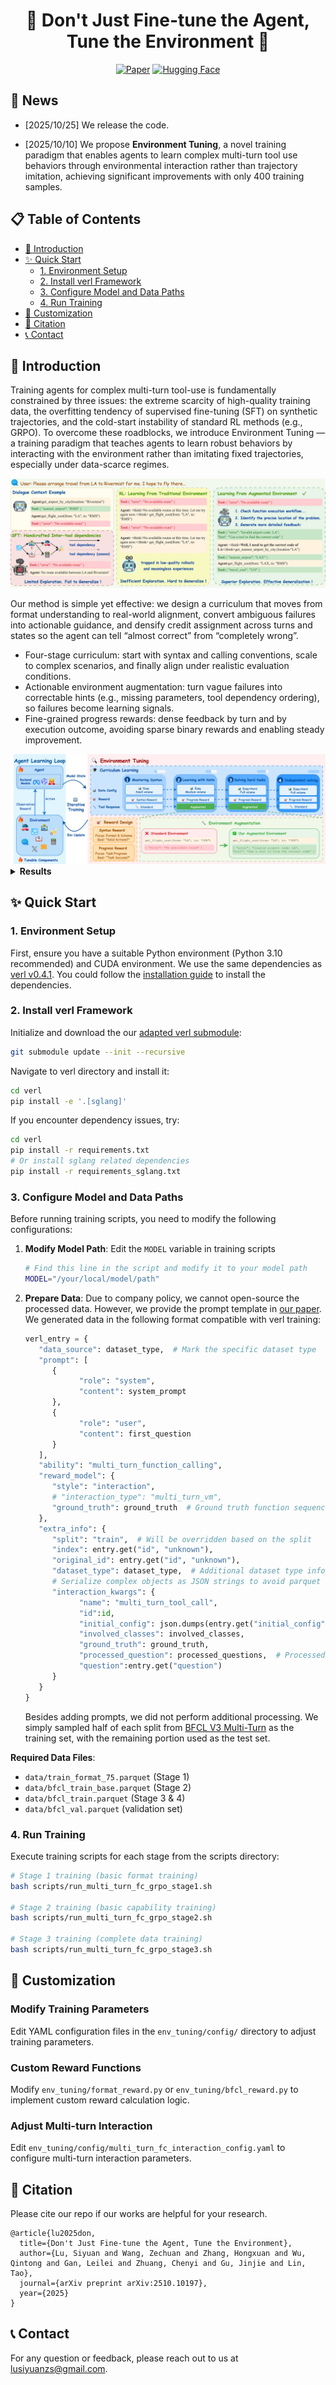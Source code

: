 <div align="center">

# 🚀 Don't Just Fine-tune the Agent, <br> Tune the Environment 🌱

[![Paper](https://img.shields.io/badge/paper-A42C25?style=for-the-badge&logo=arxiv&logoColor=white)](https://arxiv.org/abs/2510.10197)
[![Hugging Face](https://img.shields.io/badge/Paper-white?style=for-the-badge&logo=huggingface&logoColor=FFD21E)](https://huggingface.co/papers/2510.10197)

</div>

## 🎉 News

* [2025/10/25] We release the code.

* [2025/10/10] We propose **Environment Tuning**, a novel training paradigm that enables agents to learn complex multi-turn tool use behaviors through environmental interaction rather than trajectory imitation, achieving significant improvements with only 400 training samples.

## 📋 Table of Contents

- [📖 Introduction](#-introduction)
- [✨ Quick Start](#-quick-start)
  - [1. Environment Setup](#1-environment-setup)
  - [2. Install verl Framework](#2-install-verl-framework)
  - [3. Configure Model and Data Paths](#3-configure-model-and-data-paths)
  - [4. Run Training](#4-run-training)
- [🔧 Customization](#-customization)
- [📜 Citation](#-citation)
- [📞 Contact](#-contact)

## 📖 Introduction

Training agents for complex multi-turn tool-use is fundamentally constrained by three issues: the extreme scarcity of high-quality training data, the overfitting tendency of supervised fine-tuning (SFT) on synthetic trajectories, and the cold-start instability of standard RL methods (e.g., GRPO). To overcome these roadblocks, we introduce Environment Tuning — a training paradigm that teaches agents to learn robust behaviors by interacting with the environment rather than imitating fixed trajectories, especially under data-scarce regimes.

<div align="center">
  <img src="./assets/introduction.png" alt="Challenges and motivation">
  
</div>

Our method is simple yet effective: we design a curriculum that moves from format understanding to real-world alignment, convert ambiguous failures into actionable guidance, and densify credit assignment across turns and states so the agent can tell “almost correct” from “completely wrong”.

- Four-stage curriculum: start with syntax and calling conventions, scale to complex scenarios, and finally align under realistic evaluation conditions.
- Actionable environment augmentation: turn vague failures into correctable hints (e.g., missing parameters, tool dependency ordering), so failures become learning signals.
- Fine-grained progress rewards: dense feedback by turn and by execution outcome, avoiding sparse binary rewards and enabling steady improvement.

<div align="center">
  <img src="./assets/pipeline.png" alt="Four-stage curriculum with actionable augmentation and progress rewards">
  
</div>

<details>
<summary><b>Results</b></summary>

With only 400 training instances, Environment Tuning delivers significant gains on BFCL V3. For example, Qwen2.5-7B improves from 7.0% to 36.9%, and watt-tool-8B from 35.7% to 54.3%.

<div align="center">
  <img src="./assets/main_results.png" alt="Main results on BFCL V3">
  
</div>

Beyond in-distribution settings, Environment Tuning generalizes robustly to out-of-distribution tasks (e.g., BFCL V4, ACEBench). Notably, Llama-3.1-8B on Web Search improves from 1.0% to 15.0%. We also observe that even models previously overfitted by SFT can regain practical robustness on OOD tasks after training with our method.

<div align="center">
  <img src="./assets/OOD_results.png" alt="OOD generalization on BFCL V4 and ACEBench">
  
</div>

Ablations confirm the necessity of both actionable augmentation and fine-grained progress rewards — removing either makes hard splits dramatically harder to improve.

<div align="center">
  <img src="./assets/ablation_results.png" alt="Ablation results">
  
</div>

We also observe that removing the multi-stage curriculum (i.e., training with a single-stage RL pipeline) leads to unstable training, frequent collapses, and only limited gains compared to our curriculum design.

<div align="center">
  <img src="./assets/single_stage_stage.png" alt="Single-stage RL ablation">
  
</div>

</details>

## ✨ Quick Start

### 1. Environment Setup

First, ensure you have a suitable Python environment (Python 3.10 recommended) and CUDA environment. We use the same dependencies as [verl v0.4.1](https://github.com/volcengine/verl/tree/v0.4.1). You could follow the [installation guide](https://verl.readthedocs.io/en/v0.4.1/start/install.html) to install the dependencies.

### 2. Install verl Framework

Initialize and download the our [adapted verl submodule](https://github.com/ZechuanWang/verl):

```bash
git submodule update --init --recursive
```

Navigate to verl directory and install it:

```bash
cd verl
pip install -e '.[sglang]'
```

If you encounter dependency issues, try:
```bash
cd verl
pip install -r requirements.txt
# Or install sglang related dependencies
pip install -r requirements_sglang.txt
```

### 3. Configure Model and Data Paths

Before running training scripts, you need to modify the following configurations:

1. **Modify Model Path**: Edit the `MODEL` variable in training scripts
   ```bash
   # Find this line in the script and modify it to your model path
   MODEL="/your/local/model/path"
   ```

2. **Prepare Data**: Due to company policy, we cannot open-source the processed data. However, we provide the prompt template in [our paper](https://arxiv.org/abs/2510.10197). We generated data in the following format compatible with verl training:

   ```python
   verl_entry = {
      "data_source": dataset_type,  # Mark the specific dataset type
      "prompt": [
         {
               "role": "system",
               "content": system_prompt
         },
         {
               "role": "user", 
               "content": first_question
         }
      ],
      "ability": "multi_turn_function_calling",
      "reward_model": {
         "style": "interaction", 
         # "interaction_type": "multi_turn_vm",
         "ground_truth": ground_truth  # Ground truth function sequence
      },
      "extra_info": {
         "split": "train",  # Will be overridden based on the split
         "index": entry.get("id", "unknown"),
         "original_id": entry.get("id", "unknown"),
         "dataset_type": dataset_type,  # Additional dataset type info
         # Serialize complex objects as JSON strings to avoid parquet issues
         "interaction_kwargs": {
               "name": "multi_turn_tool_call",
               "id":id,
               "initial_config": json.dumps(entry.get("initial_config", {}),ensure_ascii=False),
               "involved_classes": involved_classes,
               "ground_truth": ground_truth,
               "processed_question": processed_questions,  # Processed question turns with missed function prompts
               "question":entry.get("question")
         }
      }
   }
   ```

   Besides adding prompts, we did not perform additional processing. We simply sampled half of each split from [BFCL V3 Multi-Turn](https://github.com/ShishirPatil/gorilla/tree/main/berkeley-function-call-leaderboard/bfcl_eval/data) as the training set, with the remaining portion used as the test set.

**Required Data Files**:
   - `data/train_format_75.parquet` (Stage 1)
   - `data/bfcl_train_base.parquet` (Stage 2)
   - `data/bfcl_train.parquet` (Stage 3 & 4)
   - `data/bfcl_val.parquet` (validation set)

### 4. Run Training

Execute training scripts for each stage from the scripts directory:

```bash
# Stage 1 training (basic format training)
bash scripts/run_multi_turn_fc_grpo_stage1.sh

# Stage 2 training (basic capability training)
bash scripts/run_multi_turn_fc_grpo_stage2.sh

# Stage 3 training (complete data training)
bash scripts/run_multi_turn_fc_grpo_stage3.sh
```


## 🔧 Customization

### Modify Training Parameters
Edit YAML configuration files in the `env_tuning/config/` directory to adjust training parameters.

### Custom Reward Functions
Modify `env_tuning/format_reward.py` or `env_tuning/bfcl_reward.py` to implement custom reward calculation logic.

### Adjust Multi-turn Interaction
Edit `env_tuning/config/multi_turn_fc_interaction_config.yaml` to configure multi-turn interaction parameters.


## 📜 Citation

Please cite our repo if our works are helpful for your research.

```
@article{lu2025don,
  title={Don't Just Fine-tune the Agent, Tune the Environment},
  author={Lu, Siyuan and Wang, Zechuan and Zhang, Hongxuan and Wu, Qintong and Gan, Leilei and Zhuang, Chenyi and Gu, Jinjie and Lin, Tao},
  journal={arXiv preprint arXiv:2510.10197},
  year={2025}
}
```

## 📞 Contact

For any question or feedback, please reach out to us at [lusiyuanzs@gmail.com](mailto:lusiyuanzs@gmail.com).
